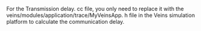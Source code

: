 For the Transmission delay. cc file, you only need to replace it with the veins/modules/application/trace/MyVeinsApp. h file in the Veins simulation platform to calculate the communication delay.
